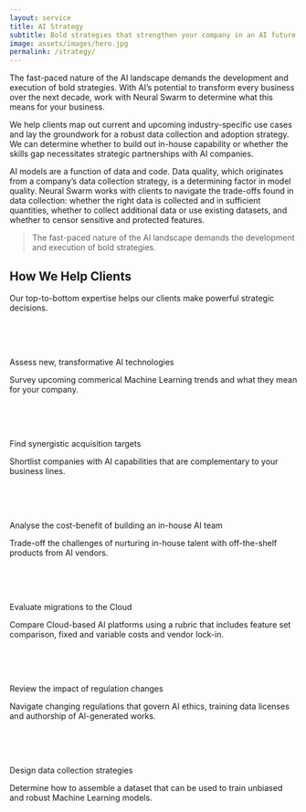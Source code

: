 ```yaml
---
layout: service
title: AI Strategy
subtitle: Bold strategies that strengthen your company in an AI future.
image: assets/images/hero.jpg
permalink: /strategy/
---
```


<section class="text bg-dark">
  <div class="container">
    <div class="row gx-5">
      <div class="col-lg-8">
        <p>The fast-paced nature of the AI landscape demands the development and execution of bold strategies. With AI’s potential to transform every business over the next decade, work with Neural Swarm to determine what this means for your business.</p>
        <p>We help clients map out current and upcoming industry-specific use cases and lay the groundwork for a robust data collection and adoption strategy. We can determine whether to build out in-house capability or whether the skills gap necessitates strategic partnerships with AI companies.</p>
        <p>AI models are a function of data and code. Data quality, which originates from a company’s data collection strategy, is a determining factor in model quality. Neural Swarm works with clients to navigate the trade-offs found in data collection: whether the right data is collected and in sufficient quantities, whether to collect additional data or use existing datasets, and whether to censor sensitive and protected features.</p>
      </div>
      <aside class="col-lg-4 d-none d-lg-block">
        <blockquote class="blockquote py-4 fst-italic text-secondary border-top border-bottom border-secondary">
          <p>The fast-paced nature of the AI landscape demands the development and execution of bold strategies.</p>
        </blockquote>
      </aside>
    </div>
  </div>
</section>
<section id="examples" class="list">
  <div class="container">
    <div class="row mb-4">
      <div class="col">
        <h2 class="mb-4">How We Help Clients</h2>
        <p class="lead">Our top-to-bottom expertise helps our clients make powerful strategic decisions.</p>
      </div>
    </div>
    <div class="row row-cols-1 row-cols-md-2 g-2">
      <div class="col">
        <div class="row">
          <div class="col-logo">
            <svg class="svg-logo" width="64px" height="64px" viewBox="0 0 24 24">
              <use xlink:href="{{ "assets/images/icons.svg#logo" | relative_url }}"></use>
            </svg>
          </div>
          <div class="col ps-0">
            <span>Assess new, transformative AI technologies</span>
            <p class="text-secondary">Survey upcoming commerical Machine Learning trends and what they mean for your company.</p>
          </div>
        </div>
      </div>
      <div class="col">
        <div class="row">
          <div class="col-logo">
            <svg class="svg-logo" width="64px" height="64px" viewBox="0 0 24 24">
              <use xlink:href="{{ "assets/images/icons.svg#logo" | relative_url }}"></use>
            </svg>
          </div>
          <div class="col ps-0">
            <span>Find synergistic acquisition targets</span>
            <p class="text-secondary">Shortlist companies with AI capabilities that are complementary to your business lines.</p>
          </div>
        </div>
      </div>
      <div class="col">
        <div class="row">
          <div class="col-logo">
            <svg class="svg-logo" width="64px" height="64px" viewBox="0 0 24 24">
              <use xlink:href="{{ "assets/images/icons.svg#logo" | relative_url }}"></use>
            </svg>
          </div>
          <div class="col ps-0">
            <span>Analyse the cost-benefit of building an in-house AI team</span>
            <p class="text-secondary">Trade-off the challenges of nurturing in-house talent with off-the-shelf products from AI vendors.</p>
          </div>
        </div>
      </div>
      <div class="col">
        <div class="row">
          <div class="col-logo">
            <svg class="svg-logo" width="64px" height="64px" viewBox="0 0 24 24">
              <use xlink:href="{{ "assets/images/icons.svg#logo" | relative_url }}"></use>
            </svg>
          </div>
          <div class="col ps-0">
            <span>Evaluate migrations to the Cloud</span>
            <p class="text-secondary">Compare Cloud-based AI platforms using a rubric that includes feature set comparison, fixed and variable costs and vendor lock-in.</p>
          </div>
        </div>
      </div>
      <div class="col">
        <div class="row">
          <div class="col-logo">
            <svg class="svg-logo" width="64px" height="64px" viewBox="0 0 24 24">
              <use xlink:href="{{ "assets/images/icons.svg#logo" | relative_url }}"></use>
            </svg>
          </div>
          <div class="col ps-0">
            <span>Review the impact of regulation changes</span>
            <p class="text-secondary">Navigate changing regulations that govern AI ethics, training data licenses and authorship of AI-generated works.</p>
          </div>
        </div>
      </div>
      <div class="col">
        <div class="row">
          <div class="col-logo">
            <svg class="svg-logo" width="64px" height="64px" viewBox="0 0 24 24">
              <use xlink:href="{{ "assets/images/icons.svg#logo" | relative_url }}"></use>
            </svg>
          </div>
          <div class="col ps-0">
            <span>Design data collection strategies</span>
            <p class="text-secondary">Determine how to assemble a dataset that can be used to train unbiased and robust Machine Learning models.</p>
          </div>
        </div>
      </div>
    </div>
  </div>
</section>